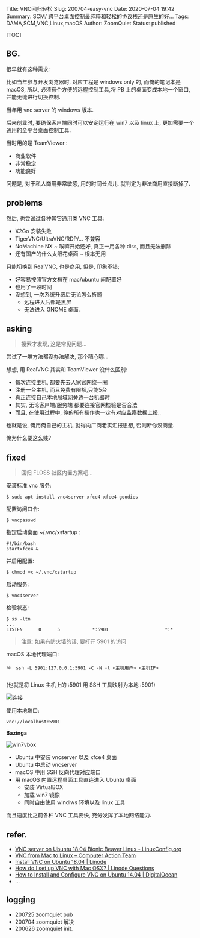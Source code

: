 Title: VNC回归轻松
Slug: 200704-easy-vnc
Date: 2020-07-04 19:42
Summary: SCM/ 跨平台桌面控制最纯粹和轻松的协议桟还是原生的好...
Tags: DAMA,SCM,VNC,Linux,macOS
Author: ZoomQuiet
Status: published


[TOC]


## BG.
很早就有这种需求:

比如当年参与开发浏览器时,
对应工程是 windows only 的,
而俺的笔记本是 macOS,
所以, 必须有个方便的远程控制工具,将 PB 上的桌面变成本地一个窗口,
并能无缝进行切换控制.

当年用 vnc server 的 windows 版本.

后来创业时, 要确保客户端同时可以安定运行在 win7 以及 linux 上,
更加需要一个通用的全平台桌面控制工具.

当时用的是 TeamViewer :

- 商业软件
- 非常稳定
- 功能良好

问题是, 对于私人商用非常敏感,
用的时间长点儿, 就判定为非法商用直接断掉了.

## problems

然后, 也尝试过各种其它通用类 VNC 工具:

- X2Go 安装失败
- TigerVNC/UltraVNC/RDP/... 不兼容
- NoMachine NX ~ 唉嘛开始还好, 真正一用各种 diss, 而且无法删除
- 还有国产的什么太阳花桌面 ~ 根本无用


只能切换到 RealVNC, 也是商用, 但是, 印象不错;

- 好容易按照官方文档在 mac/ubuntu 间配置好
- 也用了一段时间
- 没想到, 一次系统升级后无论怎么折腾
    + 远程进入后都是黑屏
    + 无法进入 GNOME 桌面.



## asking
> 搜索才发现, 这是常见问题...

尝试了一堆方法都没办法解决, 那个糟心哪...

想想, 用 RealVNC 其实和 TeamViewer 没什么区别:

- 每次连接主机, 都要先去人家官网绕一圈
- 注册一台主机, 而且免费有限额,只能5台
- 真正连接自己本地局域网旁边一台机器时
- 其实, 无论客户端/服务端 都要连接官网检验是否合法
- 而且, 在使用过程中, 俺的所有操作也一定有对应监察数据上报..

也就是说, 俺用俺自己的主机, 就得向厂商老实汇报思想, 否则断你没商量.

俺为什么要这么贱?


## fixed
> 回归 FLOSS 社区内置方案吧...

安装标准 vnc 服务:

    $ sudo apt install vnc4server xfce4 xfce4-goodies

配置访问口令:

    $ vncpasswd

指定启动桌面 ~/.vnc/xstartup :

    #!/bin/bash
    startxfce4 &

并启用配置:

    $ chmod +x ~/.vnc/xstartup

启动服务:

    $ vnc4server

检验状态:

    $ ss -ltn
    ...
    LISTEN      0      5            *:5901                     *:* 

> 注意: 如果有防火墙的话, 要打开 5901 的访问

macOS 本地代理端口:

    ༄  ssh -L 5901:127.0.0.1:5901 -C -N -l <主机用户> <主机IP>

(也就是将 Linux 主机上的 :5901 用 SSH 工具映射为本地 :5901)

![连接](http://ydlj.zoomquiet.top/ipic/2020-07-25-ScreenShot%202020-07-25%2010.37.01.jpg)

使用本地端口:

    vnc://localhost:5901


**Bazinga**

![win7vbox](http://ydlj.zoomquiet.top/ipic/2020-07-25-ScreenShot%202020-07-25%2010.39.36.jpg)


- Ubuntu 中安装 vncserver 以及 xfce4 桌面
- Ubuntu 中启动 vncserver
- macOS 中用 SSH 反向代理对应端口
- 用 macOS 内置远程桌面工具直连进入 Ubuntu 桌面
    + 安装 VirtualBOX 
    + 加载 win7 镜像
    + 同时自由使用 windiws 环境以及 linux 工具


而且速度比之前各种 VNC 工具要快, 充分发挥了本地网络能力.


## refer.

- [VNC server on Ubuntu 18.04 Bionic Beaver Linux - LinuxConfig.org](https://linuxconfig.org/vnc-server-on-ubuntu-18-04-bionic-beaver-linux)
- [VNC from Mac to Linux – Computer Action Team](https://cat.pdx.edu/platforms/mac/remote-access/vnc-to-linux/)
- [Install VNC on Ubuntu 18.04 | Linode](https://www.linode.com/docs/applications/remote-desktop/install-vnc-on-ubuntu-18-04/)
- [How do I set up VNC with Mac OSX? | Linode Questions](https://www.linode.com/community/questions/18877/how-do-i-set-up-vnc-with-mac-osx)
- [How to Install and Configure VNC on Ubuntu 14.04 | DigitalOcean](https://www.digitalocean.com/community/tutorials/how-to-install-and-configure-vnc-on-ubuntu-14-04)
- ...


## logging

- 200725 zoomquiet pub
- 200704 zoomquiet 解决
- 200626 zoomquiet init.

